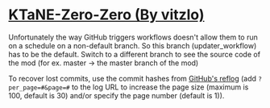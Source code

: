 # [KTaNE-Zero-Zero (By vitzlo)](https://github.com/vitzlo/KTaNE-Zero-Zero)

Unfortunately the way GitHub triggers workflows doesn't allow them to run on a schedule on a non-default branch. So this branch (updater_workflow) has to be the default. Switch to a different branch to see the source code of the mod (for ex. master -> the master branch of the mod)

To recover lost commits, use the commit hashes from [GitHub's reflog](https://api.github.com/repos/KtaneModules/KTaNE-Zero-Zero-vitzlo/events) (add `?per_page=#&page=#` to the log URL to increase the page size (maximum is 100, default is 30) and/or specify the page number (default is 1)).
